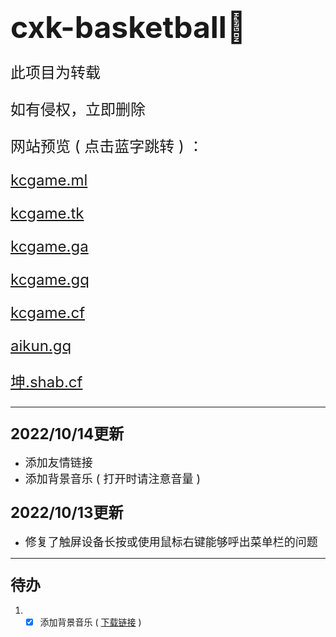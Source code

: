 # <font size=7>cxk-basketball🏀</font>

<font size=5>

此项目为转载

如有侵权，立即删除

网站预览 ( 点击蓝字跳转 ) ：

[kcgame.ml](https://kcgame.ml)

[kcgame.tk](https://kcgame.tk)

[kcgame.ga](https://kcgame.ga)

[kcgame.gq](https://kcgame.gq)

[kcgame.cf](https://kcgame.cf)

[aikun.gq](https://aikun.gq)

[坤.shab.cf](https://xn--tfs.shab.cf)

</font>

---

### <font size=5>2022/10/14更新</font>
* <font size=4>添加友情链接</font>
* <font size=4>添加背景音乐 ( 打开时请注意音量 )</font>

### <font size=5>2022/10/13更新</font>
* <font size=4>修复了触屏设备长按或使用鼠标右键能够呼出菜单栏的问题</font>

---

### <font size=5>待办</font>
1. - [x] 添加背景音乐 ( [下载链接](https://link.jscdn.cn/lanzou/aHR0cHM6Ly95aWthbmcubGFuem91bC5jb20vaUNRY00wZHR2cWhjJnBhc3NDb2RlPQ.mp3) )
